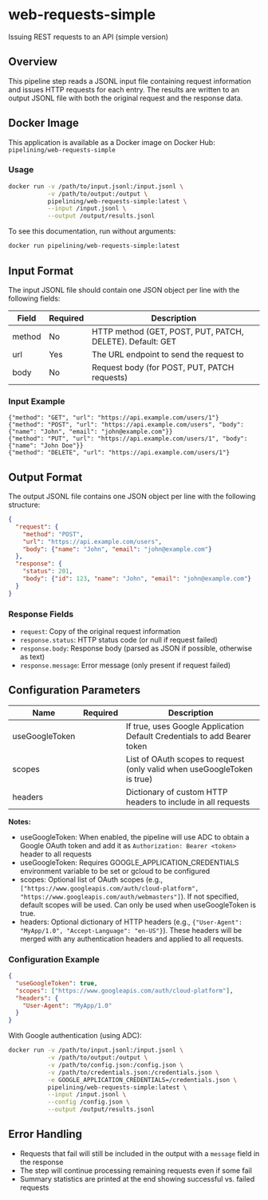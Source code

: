 # web-requests-simple

Issuing REST requests to an API (simple version)

## Overview

This pipeline step reads a JSONL input file containing request information and issues HTTP requests for each entry. The results are written to an output JSONL file with both the original request and the response data.

## Docker Image

This application is available as a Docker image on Docker Hub: `pipelining/web-requests-simple`

### Usage

```bash
docker run -v /path/to/input.jsonl:/input.jsonl \
           -v /path/to/output:/output \
           pipelining/web-requests-simple:latest \
           --input /input.jsonl \
           --output /output/results.jsonl
```

To see this documentation, run without arguments:
```bash
docker run pipelining/web-requests-simple:latest
```

## Input Format

The input JSONL file should contain one JSON object per line with the following fields:

| Field  | Required | Description                                          |
|--------|----------|------------------------------------------------------|
| method | No       | HTTP method (GET, POST, PUT, PATCH, DELETE). Default: GET |
| url    | Yes      | The URL endpoint to send the request to              |
| body   | No       | Request body (for POST, PUT, PATCH requests)         |

### Input Example

```jsonl
{"method": "GET", "url": "https://api.example.com/users/1"}
{"method": "POST", "url": "https://api.example.com/users", "body": {"name": "John", "email": "john@example.com"}}
{"method": "PUT", "url": "https://api.example.com/users/1", "body": {"name": "John Doe"}}
{"method": "DELETE", "url": "https://api.example.com/users/1"}
```

## Output Format

The output JSONL file contains one JSON object per line with the following structure:

```json
{
  "request": {
    "method": "POST",
    "url": "https://api.example.com/users",
    "body": {"name": "John", "email": "john@example.com"}
  },
  "response": {
    "status": 201,
    "body": {"id": 123, "name": "John", "email": "john@example.com"}
  }
}
```

### Response Fields

- `request`: Copy of the original request information
- `response.status`: HTTP status code (or null if request failed)
- `response.body`: Response body (parsed as JSON if possible, otherwise as text)
- `response.message`: Error message (only present if request failed)

## Configuration Parameters

| Name            | Required | Description                                                              |
|-----------------|----------|--------------------------------------------------------------------------|
| useGoogleToken  |          | If true, uses Google Application Default Credentials to add Bearer token |
| scopes          |          | List of OAuth scopes to request (only valid when useGoogleToken is true) |
| headers         |          | Dictionary of custom HTTP headers to include in all requests            |

**Notes:**
  * useGoogleToken: When enabled, the pipeline will use ADC to obtain a Google OAuth token and add it as `Authorization: Bearer <token>` header to all requests
  * useGoogleToken: Requires GOOGLE_APPLICATION_CREDENTIALS environment variable to be set or gcloud to be configured
  * scopes: Optional list of OAuth scopes (e.g., `["https://www.googleapis.com/auth/cloud-platform", "https://www.googleapis.com/auth/webmasters"]`). If not specified, default scopes will be used. Can only be used when useGoogleToken is true.
  * headers: Optional dictionary of HTTP headers (e.g., `{"User-Agent": "MyApp/1.0", "Accept-Language": "en-US"}`). These headers will be merged with any authentication headers and applied to all requests.

### Configuration Example

```json
{
  "useGoogleToken": true,
  "scopes": ["https://www.googleapis.com/auth/cloud-platform"],
  "headers": {
    "User-Agent": "MyApp/1.0"
  }
}
```

With Google authentication (using ADC):
```bash
docker run -v /path/to/input.jsonl:/input.jsonl \
           -v /path/to/output:/output \
           -v /path/to/config.json:/config.json \
           -v /path/to/credentials.json:/credentials.json \
           -e GOOGLE_APPLICATION_CREDENTIALS=/credentials.json \
           pipelining/web-requests-simple:latest \
           --input /input.jsonl \
           --config /config.json \
           --output /output/results.jsonl
```

## Error Handling

- Requests that fail will still be included in the output with a `message` field in the response
- The step will continue processing remaining requests even if some fail
- Summary statistics are printed at the end showing successful vs. failed requests
